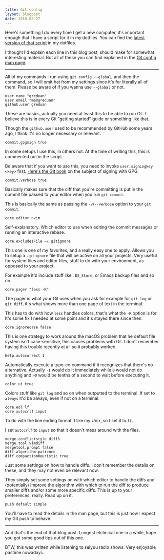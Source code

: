 ```yaml
---
title: Git config
layout: blogpost
date: 2018-08-27
---
```


Here's something I do every time I get a new computer, it's important enough
that I have a script for it in my dotfiles.  You can find the [latest version
of that script][git.sh] in my dotfiles.

[git.sh]: https://gitlab.com/greduan/dotfiles/blob/master/scripts/git.sh

I thought I'd explain each line in this blog post, should make for somewhat
interesting material.  But all of these you can find explained in the [Git
config man page][git-config-man-page].

[git-config-man-page]: https://git-scm.com/docs/git-config

---

All of my commands I run using `git config --global`, and then the command, so
I will omit hat from my settings since it's for literally all of them.  Please
be aware of if you wanna use `--global` or not.

    user.name "greduan"
    user.email "me@greduan"
    github.user greduan

These are basics, actually you need at least this to be able to run Git.  I
believe this is in every Git "getting started" guide or something like that.

Though the `github.user` used to be recommended by GitHub some years ago, I
think it's no longer necessary or relevant.

    commit.gpgsign true

In some setups I use this, in others not.  At the time of writing this, this
is commented out in the script.

Be aware that if you want to use this, you need to invoke
`user.signingkey <key>` first.  [Here's the Git book][git-book-gpg] on the
subject of signing with GPG.

[git-book-gpg]: https://git-scm.com/book/en/v2/Git-Tools-Signing-Your-Work

    commit.verbose true

Basically makes sure that the diff that you're committing is put in the commit
file passed to your editor when you run `git commit`.

This is basically the same as passing the `-v`/`--verbose` option to your
`git commit`.

    core.editor nvim

Self-explanatory.  Which editor to use when editing the commit messages or
running an interactive rebase.

    core.excludesFile ~/.gitignore

This one is one of my favorites, and a really easy one to apply.  Allows you to
setup a `.gitignore` file that will be active on all your projects.  Very useful
for system files and editor files, stuff to do with your environment, as opposed
to your project.

For example it'd include stuff like `.DS_Store`, or Emacs backup files and so
on.

    core.pager "less -R"

The pager is what your Git uses when you ask for example for `git log` or
`git diff`, it's what shows more than one page of text in the terminal.

This has to do with how `less` handles colors, that's what the `-R` option is
for.  It's some fix I needed at some point and it's stayed there since then.

    core.ignorecase false

This is one strategy to work around the macOS problem that he default file
system isn't case-sensitive, this causes problems with Git.  I don't remember
having this trouble recently at all so it probably worked.

    help.autocorrect 1

Automatically execute a typo-ed command if it recognizes that there's no
alternative.  Actually `-1` would do it immediately while `0` would not do
anything and `>0` would be tenths of a second to wait before executing it.

    color.ui true

Colors stuff like `git log` and so on when outputted to the terminal.  If set
to `always` it'd be always, even if not on a terminal.

    core.eol lf
    core autocrlf input

To do with the line ending format.  I like my Unix, so I set it to `lf`.

I set `autocrlf` to `input` so that it doesn't mess around with the files.

    merge.conflictstyle diff3
    merge.tool vimdiff
    mergetool.prompt false
    diff.algorithm patience
    diff.compactionHeuristic true

Just some settings on how to handle diffs.  I don't remember the details on
these, and they may not even be relevant now.

They simply set some settings on with which editor to handle the diffs and
(potentially) improve the algorithm with which to run the diff to produce
smaller diffs and/or some more specific diffs.  This is up to your preferences,
really.  Read up on it.

    push.default simple

You'll have to read the details in the man page, but this is just how I expect
my Git push to behave.

---

And that's the end of that blog post.  Longest etchnical one in a while, hope
you got some good tips out of this one.

BTW, this was written while listening to seiyuu radio shows.  Very enjoyable
pastime nowadays.
